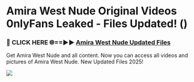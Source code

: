 # Amira West Nude Original Videos 0nlyFans Leaked - Files Updated! ()

<h3>🔴 CLICK HERE 🌐==►► <a href="https://tinyurl.com/2p9ay9w9" rel="nofollow">Amira West Nude Updated Files</a></h3>

Get Amira West Nude and all content. Now you can access all videos and pictures of Amira West Nude. New Updated Files 2025!

[![](https://i.imgur.com/KQgVmj3.gif)](https://tinyurl.com/2p9ay9w9)
